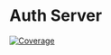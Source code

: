 # Auth Server 
[![Coverage](https://humphrey91.github.io/auth_server/badge.svg)](https://github.com/humphrey91/auth_server)